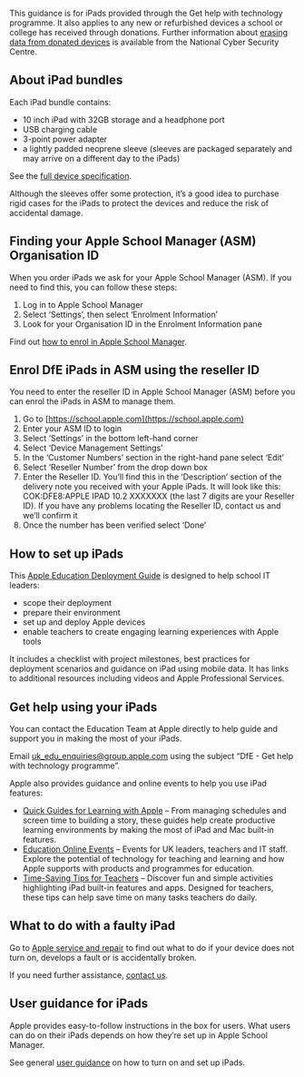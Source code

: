 This guidance is for iPads provided through the Get help with technology programme. It 
also applies to any new or refurbished devices a school or college has received through 
donations. Further information about 
[erasing data from donated devices](https://www.ncsc.gov.uk/blog-post/erasing-data-from-donated-devices) 
is available from 
the National Cyber Security Centre.

## About iPad bundles

Each iPad bundle contains:

* 10 inch iPad with 32GB storage and a headphone port
* USB charging cable
* 3-point power adapter
* a lightly padded neoprene sleeve (sleeves are packaged separately and may arrive
on a different day to the iPads)

See the [full device specification](/devices/device-specification). 
 
Although the sleeves offer some protection, it&rsquo;s a good idea to purchase rigid  cases for the
iPads to protect the devices and reduce the risk of accidental damage.

## Finding your Apple School Manager (ASM) Organisation ID 

When you order iPads we ask for your Apple School Manager (ASM). If you need to find 
this, you can follow these steps:

1. Log in to Apple School Manager
1. Select &lsquo;Settings&rsquo;, then select &lsquo;Enrolment Information&rsquo;
1. Look for your Organisation ID in the Enrolment Information pane

Find out [how to enrol in Apple School Manager](https://support.apple.com/en-gb/guide/apple-school-manager/apd402206497/web).

## Enrol DfE iPads in ASM using the reseller ID

You need to enter the reseller ID in Apple School Manager (ASM) before you can enrol the
iPads in ASM to manage them.

1. Go to [https://school.apple.com](https://school.apple.com)
1. Enter your ASM ID to login
1. Select &lsquo;Settings&rsquo; in the bottom left-hand corner
1. Select &lsquo;Device Management Settings&rsquo;
1. In the &lsquo;Customer Numbers&rsquo; section in the right-hand pane select &lsquo;Edit&rsquo;
1. Select &lsquo;Reseller Number&rsquo; from the drop down box
1. Enter the Reseller ID. You&rsquo;ll find this in the &lsquo;Description&rsquo; section of the delivery note you
received with your Apple iPads. It will look like this: COK:DFE8:APPLE IPAD 10.2 XXXXXXX (the last 7 digits are your Reseller ID). If you have any problems locating the 
Reseller ID, contact us and we&rsquo;ll confirm it
1. Once the number has been verified select &lsquo;Done&rsquo;


## How to set up iPads

This [Apple Education Deployment Guide](https://support.apple.com/en-gb/guide/deployment-education/welcome/web) is designed to help school IT leaders:

* scope their deployment
* prepare their environment
* set up and deploy Apple devices
* enable teachers to create engaging learning experiences with Apple tools

It includes a checklist with project milestones, best practices for deployment scenarios and 
guidance on iPad using mobile data. It has links to additional resources including videos
and Apple Professional Services.

## Get help using your iPads

You can contact the Education Team at Apple directly to help guide and support you in 
making the most of your iPads.

Email [uk\_edu\_enquiries@group.apple.com](mailto:uk_edu_enquiries@group.apple.com?subject=DfE%20-%20Get%20help%20with%20technology%20programme) using the subject &ldquo;DfE - Get help with technology programme&rdquo;.

Apple also provides guidance and online events to help you use iPad features:

* [Quick Guides for Learning with Apple](https://education-static.apple.com/learning-with-apple/apple-quick-guides.pdf) &ndash; From managing schedules and screen time 
to building a story, these guides help create productive learning environments by
making the most of iPad and Mac built-in features.
* [Education Online Events](https://events.apple.com/content/events/emeia/gb/en/default.html?token=7ZjTgsSqK5CjU9XqowzkH2rQJd12N7I94OWog7qfI1O4kJjfxRCtZLPSfb_QRfID8Pvjeyy_HgFJBlBfMlFHrKWaG6hsWMRImRg8RqQQoYQ&a=1&l=e) &ndash; Events for UK leaders, teachers and IT staff. Explore 
the potential of technology for teaching and learning and how Apple supports with 
products and programmes for education.
* [Time-Saving Tips for Teachers](https://education-static.apple.com/geo/uk/education/2020/tips-for-teachers/ipad-teacher-activities.pdf) &ndash; Discover fun and simple activities highlighting 
iPad built-in features and apps.  Designed for teachers, these tips can help save 
time on many tasks teachers do daily.

## What to do with a faulty iPad

Go to [Apple service and repair](https://support.apple.com/en-gb/ipad/repair/service) to find out what to do if your device does not turn on,
develops a fault or is accidentally broken.

If you need further assistance, [contact us](/get-support).

## User guidance for iPads

Apple provides easy-to-follow instructions in the box for users. What users can do on their
iPads depends on how they&rsquo;re set up in Apple School Manager. 

See general [user guidance](https://support.apple.com/guide/ipad/turn-on-and-set-up-ipad995bb83d/ipados) on how to turn on and set up iPads.
